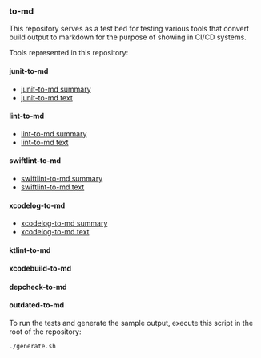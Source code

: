 ### to-md

This repository serves as a test bed for testing various tools that convert build output to markdown
for the purpose of showing in CI/CD systems.

Tools represented in this repository:

#### junit-to-md

- [junit-to-md summary](./junit-to-md/out/junit-to-md-summary.md)
- [junit-to-md text](./junit-to-md/out/junit-to-md-text.md)

#### lint-to-md

- [lint-to-md summary](./lint-to-md/out/lint-to-md-summary.md)
- [lint-to-md text](./lint-to-md/out/lint-to-md-text.md)

#### swiftlint-to-md

- [swiftlint-to-md summary](./swiftlint-to-md/out/swiftlint-to-md-summary.md)
- [swiftlint-to-md text](./swiftlint-to-md/out/swiftlint-to-md-text.md)

#### xcodelog-to-md

- [xcodelog-to-md summary](./xcodelog-to-md/out/xcodelog-to-md-summary.md)
- [xcodelog-to-md text](./xcodelog-to-md/out/xcodelog-to-md-text.md)

#### ktlint-to-md

#### xcodebuild-to-md

#### depcheck-to-md

#### outdated-to-md

To run the tests and generate the sample output, execute this script in the root of the repository:

```
./generate.sh
```
